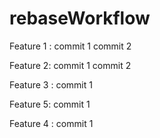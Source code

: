 # rebaseWorkflow

Feature 1 :
    commit 1
    commit 2

Feature 2:
    commit 1
    commit 2

Feature 3 :
    commit 1

Feature 5:
    commit 1
    
Feature 4 :
    commit 1
